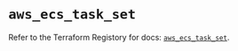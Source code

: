 # `aws_ecs_task_set`

Refer to the Terraform Registory for docs: [`aws_ecs_task_set`](https://registry.terraform.io/providers/hashicorp/aws/5.10.0/docs/resources/ecs_task_set).
